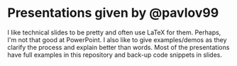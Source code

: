 # Presentations given by @pavlov99

I like technical slides to be pretty and often use LaTeX for them. Perhaps, I'm not that good at PowerPoint. I also like to give examples/demos as they clarify the process and explain better than words. Most of the presentations have full examples in this repository and back-up code snippets in slides.
